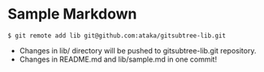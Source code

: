 # Sample Markdown

```
$ git remote add lib git@github.com:ataka/gitsubtree-lib.git
```

- Changes in lib/ directory will be pushed to gitsubtree-lib.git repository.
- Changes in README.md and lib/sample.md in one commit!
